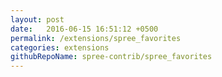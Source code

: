 ```yaml
---
layout: post
date:   2016-06-15 16:51:12 +0500
permalink: /extensions/spree_favorites
categories: extensions
githubRepoName: spree-contrib/spree_favorites
---
```

